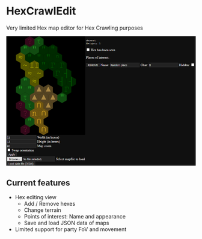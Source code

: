# HexCrawlEdit
Very limited Hex map editor for Hex Crawling purposes

![Screenshot of the Editor](Screenshot.png?raw=true)

## Current features
* Hex editing view
  * Add / Remove hexes
  * Change terrain
  * Points of interest: Name and appearance
  * Save and load JSON data of maps
* Limited support for party FoV and movement
